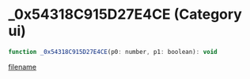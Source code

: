 # _0x54318C915D27E4CE (Category ui)

```js
function _0x54318C915D27E4CE(p0: number, p1: boolean): void
```

[filename](_0x54318C915D27E4CE_m.md ':include')